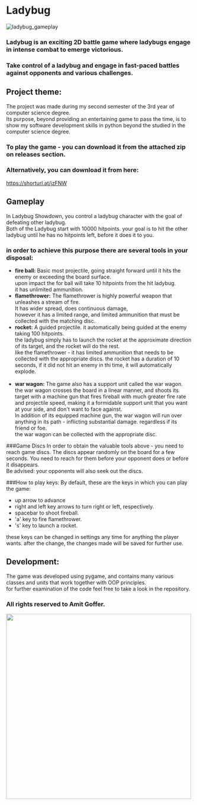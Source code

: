 # Ladybug

![ladybug_gameplay](https://github.com/amit9676/Ladybug/assets/47754727/b1911bea-3f4e-4aa9-8991-8116c4244931)

### Ladybug is an exciting 2D battle game where ladybugs engage in intense combat to emerge victorious.
### Take control of a ladybug and engage in fast-paced battles against opponents and various challenges.

## Project theme:
The project was made during my second semester of the 3rd year of computer science degree.
<br>
Its purpose, beyond providing an entertaining game to pass the time, is to show my software development skills
in python beyond the studied in the computer science degree.


### To play the game - you can download it from the attached zip on releases section.
### Alternatively, you can download it from here:
https://shorturl.at/jzFNW

## Gameplay
In Ladybug Showdown, you control a ladybug character with the goal of defeating other ladybug.<br>
Both of the Ladybug start with 10000 hitpoints. your goal is to hit the other ladybug until he has no hitpoints left,
before it does it to you.
### in order to achieve this purpose there are several tools in your disposal:
- **fire ball:** Basic most projectile, going straight forward until it hits the enemy or exceeding the board surface.<br>
upon impact the for ball will take 10 hitpoints from the hit ladybug.<br>it has unlimited ammunition.
- **flamethrower:** The flamethrower is highly powerful weapon that unleashes a stream of fire.<br>
It has wider spread, does continuous damage,<br>
however it has a limited range, and limited ammunition that must be collected with the matching disc.
- **rocket:** A guided projectile. it automatically being guided at the enemy taking 100 hitpoints.<br>
the ladybug simply has to launch the rocket at the approximate direction of its target, and the rocket will do the rest.<br>
like the flamethrower - it has limited ammunition that needs to be collected with the appropriate discs.
the rocket has a duration of 10 seconds, if it did not hit an enemy in thi time, it will automatically explode.
<br><br>
- **war wagon:** The game also has a support unit called the war wagon.<br>
the war wagon crosses the board in a linear manner, and shoots its target with a machine gun that fires fireball with
much greater fire rate and projectile speed, making it a formidable support unit that you want at your side, and don't
want to face against.<br>
In addition of its equipped machine gun, the war wagon will run over anything in its path - inflicting substantial damage.
regardless if its friend or foe.<br>
the war wagon can be collected with the appropriate disc.

###Game Discs
In order to obtain the valuable tools above - you need to reach game discs.
The discs appear randomly on the board for a few seconds.
You need to reach for them before your opponent does or before it disappears.<br>
Be advised: your opponents will also seek out the discs.

###How to play keys:
By default, these are the keys in which you can play the game:<br>
- up arrow to advance
- right and left key arrows to turn right or left, respectively.
- spacebar to shoot fireball.
- 'a' key to fire flamethrower.
- 's' key to launch a rocket.

these keys can be changed in settings any time for anything the player wants. after the change, the changes made will
be saved for further use.

## Development:
The game was developed using pygame, and contains many various classes and units that work together with OOP principles.
<br>
for further examination of the code feel free to take a look in the repository.

### All rights reserved to Amit Goffer.
<img src="https://github.com/amit9676/Ladybug/assets/47754727/ff11cfa0-43b6-4f2f-8552-212f98ac80c0" width="500px">



